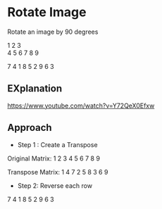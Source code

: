 # Rotate Image
Rotate an image by 90 degrees

  1 2 3             
  4 5 6
  7 8 9
 

7 4 1 
8 5 2
9 6 3
## EXplanation 
https://www.youtube.com/watch?v=Y72QeX0Efxw 


## Approach 
- Step 1  : Create a Transpose

Original Matrix: 
 1 2 3
 4 5 6
 7 8 9
 

Transpose Matrix:
  1 4 7
  2 5 8
  3 6 9

- Step 2: Reverse each row

7 4 1 
8 5 2
9 6 3   